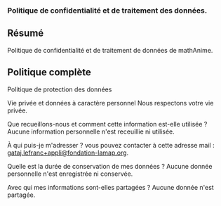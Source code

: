 ### Politique de confidentialité et de traitement des données.

## Résumé
Politique de confidentialité et de traitement de données de mathAnime.


## Politique complète
Politique de protection des données

Vie privée et données à caractère personnel
Nous respectons votre vie privée. 


Que recueillons-nous et comment cette information est-elle utilisée ?
Aucune information personnelle n'est receuillie ni utilisée.

À qui puis-je m'adresser ?
vous pouvez contacter à cette adresse mail : gataj.lefranc+appli@fondation-lamap.org.


Quelle est la durée de conservation de mes données ?
Aucune donnée personnelle n'est enregistrée ni conservée.


Avec qui mes informations sont-elles partagées ? 
Aucune donnée n'est partagée.

